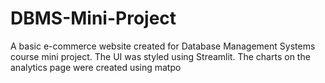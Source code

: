 # DBMS-Mini-Project
A basic e-commerce website created for Database Management Systems course mini project. The UI was styled using Streamlit. The charts on the analytics page were created using matpo
